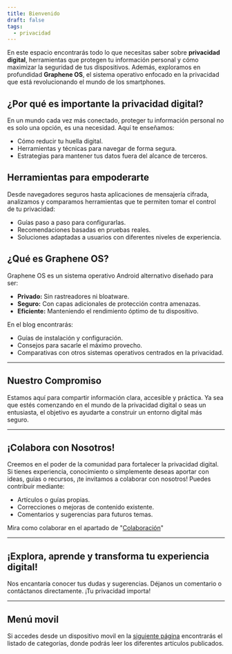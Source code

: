 ```yaml
---
title: Bienvenido
draft: false
tags:
  - privacidad
---
```



En este espacio encontrarás todo lo que necesitas saber sobre **privacidad digital**, herramientas que protegen tu información personal y cómo maximizar la seguridad de tus dispositivos. Además, exploramos en profundidad **Graphene OS**, el sistema operativo enfocado en la privacidad que está revolucionando el mundo de los smartphones.

## ¿Por qué es importante la privacidad digital?

En un mundo cada vez más conectado, proteger tu información personal no es solo una opción, es una necesidad. Aquí te enseñamos:
- Cómo reducir tu huella digital.
- Herramientas y técnicas para navegar de forma segura.
- Estrategias para mantener tus datos fuera del alcance de terceros.

## Herramientas para empoderarte

Desde navegadores seguros hasta aplicaciones de mensajería cifrada, analizamos y comparamos herramientas que te permiten tomar el control de tu privacidad:
- Guías paso a paso para configurarlas.
- Recomendaciones basadas en pruebas reales.
- Soluciones adaptadas a usuarios con diferentes niveles de experiencia.

## ¿Qué es Graphene OS?

Graphene OS es un sistema operativo Android alternativo diseñado para ser:
- **Privado:** Sin rastreadores ni bloatware.
- **Seguro:** Con capas adicionales de protección contra amenazas.
- **Eficiente:** Manteniendo el rendimiento óptimo de tu dispositivo.

En el blog encontrarás:
- Guías de instalación y configuración.
- Consejos para sacarle el máximo provecho.
- Comparativas con otros sistemas operativos centrados en la privacidad.

---

## Nuestro Compromiso

Estamos aquí para compartir información clara, accesible y práctica. Ya sea que estés comenzando en el mundo de la privacidad digital o seas un entusiasta, el objetivo es ayudarte a construir un entorno digital más seguro.

---

## ¡Colabora con Nosotros!

Creemos en el poder de la comunidad para fortalecer la privacidad digital. Si tienes experiencia, conocimiento o simplemente deseas aportar con ideas, guías o recursos, ¡te invitamos a colaborar con nosotros! Puedes contribuir mediante:
- Artículos o guías propias.
- Correcciones o mejoras de contenido existente.
- Comentarios y sugerencias para futuros temas.

Mira como colaborar en el apartado de "[Colaboración](https://goespana.github.io/gosespana/Otros/colaboracion)"

---

## ¡Explora, aprende y transforma tu experiencia digital!
Nos encantaría conocer tus dudas y sugerencias. Déjanos un comentario o contáctanos directamente. ¡Tu privacidad importa!

---

## Menú movil
Si accedes desde un dispositivo movil en la [siguiente página](https://goespana.github.io/gosespana/Otros/menu) encontrarás el listado de categorías, donde podrás leer los diferentes artículos publicados.
